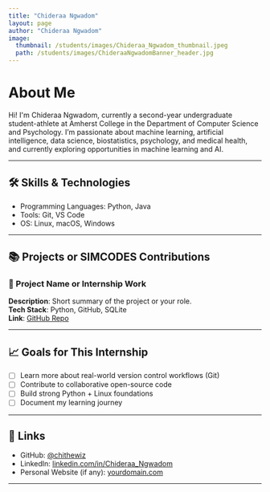 ```yaml
---
title: "Chideraa Ngwadom"
layout: page
author: "Chideraa Ngwadom"
image:
  thumbnail: /students/images/Chideraa_Ngwadom_thumbnail.jpeg
  path: /students/images/ChideraaNgwadomBanner_header.jpg
---
```


# About Me

Hi! I'm Chideraa Ngwadom, currently a second-year undergraduate student-athlete at
Amherst College in the Department of Computer Science and Psychology. I’m passionate about machine learning, artificial intelligence, data science, biostatistics, psychology, and medical health, and currently exploring
opportunities in machine learning and AI.

---

## 🛠 Skills & Technologies

- Programming Languages: Python, Java
- Tools: Git, VS Code
- OS: Linux, macOS, Windows

---

## 📚 Projects or SIMCODES Contributions

### 📌 Project Name or Internship Work

**Description**: Short summary of the project or your role.  
**Tech Stack**: Python, GitHub, SQLite  
**Link**: [GitHub Repo](https://github.com/yourusername/project)

---

## 📈 Goals for This Internship

- [ ] Learn more about real-world version control workflows (Git)
- [ ] Contribute to collaborative open-source code
- [ ] Build strong Python + Linux foundations
- [ ] Document my learning journey

---

## 🔗 Links

- GitHub: [@chithewiz](https://github.com/chithewiz)
- LinkedIn: [linkedin.com/in/Chideraa_Ngwadom](https://linkedin.com/in/13a16b24a/)
- Personal Website (if any): [yourdomain.com](https://yourdomain.com)

---
